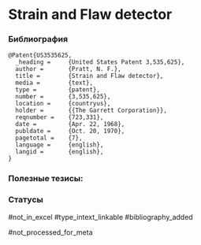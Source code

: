 # Strain and Flaw detector

### Библиография
```
@Patent{US3535625,
  _heading =     {United States Patent 3,535,625},
  author =       {Pratt, N. F.},
  title =        {Strain and Flaw detector},
  media =        {text},
  type =         {patent},
  number =       {3,535,625},
  location =     {countryus},
  holder =       {{The Garrett Corporation}},
  reqnumber =    {723,331},
  date =         {Apr. 22, 1968},
  publdate =     {Oct. 20, 1970},
  pagetotal =    {7},
  language =     {english},
  langid =       {english},
}
```

### Полезные тезисы:

### Статусы
#not_in_excel 
#type_intext_linkable
#bibliography_added

#not_processed_for_meta
